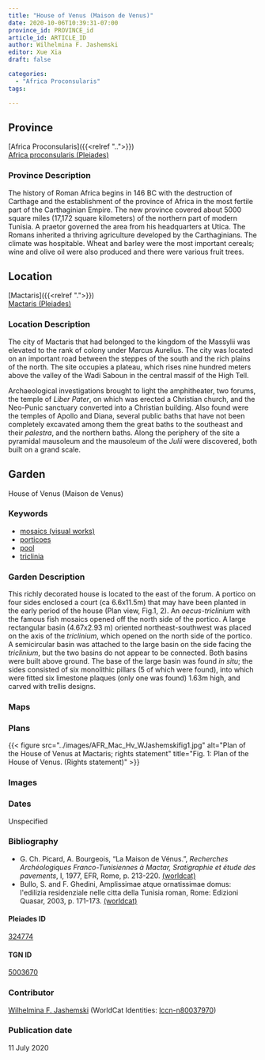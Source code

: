 ```yaml
---
title: "House of Venus (Maison de Venus)"
date: 2020-10-06T10:39:31-07:00
province_id: PROVINCE_id
article_id: ARTICLE_ID
author: Wilhelmina F. Jashemski
editor: Xue Xia
draft: false

categories:
  - "Africa Proconsularis"
tags:

---
```


## Province
[Africa Proconsularis]({{<relref "..">}}) \
[Africa proconsularis (Pleiades)](https://pleiades.stoa.org/places/991341)

### Province Description
The history of Roman Africa begins in 146 BC with the destruction of Carthage and the establishment of the province of Africa in the most fertile part of the Carthaginian Empire. The new province covered about 5000 square miles (17,172 square kilometers) of the northern part of modern Tunisia. A praetor governed the area from his headquarters at Utica. The Romans inherited a thriving agriculture developed by the Carthaginians. The climate was hospitable. Wheat and barley were the most important cereals; wine and olive oil were also produced and there were various fruit trees.

## Location

[Mactaris]({{<relref ".">}}) \
[Mactaris (Pleiades)](https://pleiades.stoa.org/places/324774)

### Location Description

The city of Mactaris that had belonged to the kingdom of the Massylii was elevated to the rank of colony under Marcus Aurelius. The city was located on an important road between the steppes of the south and the rich plains of the north. The site occupies a plateau, which rises nine hundred meters above the valley of the Wadi Saboun in the central massif of the High Tell.

Archaeological investigations brought to light the amphitheater, two forums, the temple of *Liber Pater*, on which was erected a Christian church, and the Neo-Punic sanctuary converted into a Christian building. Also found were the temples of Apollo and Diana, several public baths that have not been completely excavated among them the great baths to the southeast and their *palestra*, and the northern baths. Along the periphery of the site a pyramidal mausoleum and the mausoleum of the *Julii* were discovered, both built on a grand scale.

<!-- LEAVE THIS BLANK FOR NOW -->

<!--## Sublocation-->

<!--
[AREA WITHIN LOCATION, LIKE “PALATINE HILL”](GEOREFERENCE LINK)
A sublocation is any area larger than an individual garden, but located within a location. I would always try to include a link to a controlled vocabulary here if possible. This ID may well be different from the Garden ID, e.g., Pompeii versus a Garden in one of the houses which has its own Pleiades ID.
-->

<!--### Sublocation Description-->

<!-- DESCRIPTION -->

## Garden
House of Venus (Maison de Venus)

### Keywords
- [mosaics (visual works)](http://vocab.getty.edu/page/aat/300015342)
- [porticoes](http://vocab.getty.edu/page/aat/300004145)
- [pool](#)
- [triclinia](http://vocab.getty.edu/page/aat/300004359)


### Garden Description
 This richly decorated house is located to the east of the forum. A portico on four sides enclosed a court (ca 6.6x11.5m) that may have been planted in the early period of the house (Plan view, Fig.1, 2). An *oecus-triclinium* with the famous fish mosaics opened off the north side of the portico. A large rectangular basin (4.67x2.93 m) oriented northeast-southwest was placed on the axis of the *triclinium*, which opened on the north side of the portico. A semicircular basin was attached to the large basin on the side facing the *triclinium*, but the two basins do not appear to be connected. Both basins were built above ground. The base of the large basin was found *in situ*; the sides consisted of six monolithic pillars (5 of which were found), into which were fitted six limestone plaques (only one was found) 1.63m high, and carved with trellis designs.

### Maps

<!--
{{< figure src="IMG_URL" alt="ALT_TEXT" title="CAPTION" >}}
-->

### Plans
{{< figure src="../images/AFR_Mac_Hv_WJashemskifig1.jpg" alt="Plan of the House of Venus at Mactaris; rights statement" title="Fig. 1: Plan of the House of Venus. (Rights statement)" >}}



<!--
{{< figure src="IMG_URL" alt="ALT_TEXT" title="CAPTION" >}}
-->

### Images


### Dates
Unspecified

### Bibliography
* G. Ch. Picard, A. Bourgeois, “La Maison de Vénus.”, *Recherches Archéologiques Franco-Tunisiennes à Mactar, Sratigraphie et étude des pavements*, I, 1977, EFR, Rome, p. 213-220. [(worldcat)](http://www.worldcat.org/oclc/605049018)
* Bullo, S. and F. Ghedini, Amplissimae atque ornatissimae domus: l'edilizia residenziale nelle citta della Tunisia roman, Rome: Edizioni Quasar, 2003, p. 171-173. [(worldcat)](http://www.worldcat.org/oclc/989088620)


<!--#### Periodo ID-->

<!-- [PERIODO_ID](https://pleiades.stoa.org/places/PLEIADES_ID) -->

#### Pleiades ID

[324774](https://pleiades.stoa.org/places/324774)

#### TGN ID
[5003670](http://vocab.getty.edu/page/tgn/5003670)

### Contributor

[Wilhelmina F. Jashemski](link) (WorldCat Identities: [lccn-n80037970](http://worldcat.org/identities/lccn-n80037970/))


### Publication date
11 July 2020

<!--### Related articles-->

<!-- Links to other related articles. Leave blank for now -->
